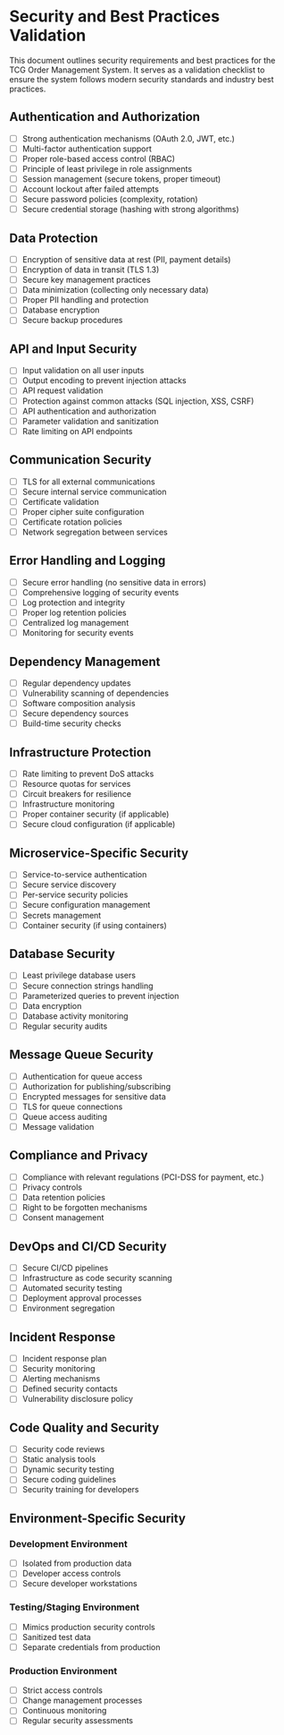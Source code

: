 # Security and Best Practices Validation

This document outlines security requirements and best practices for the TCG Order Management System. It serves as a validation checklist to ensure the system follows modern security standards and industry best practices.

## Authentication and Authorization

- [ ] Strong authentication mechanisms (OAuth 2.0, JWT, etc.)
- [ ] Multi-factor authentication support
- [ ] Proper role-based access control (RBAC)
- [ ] Principle of least privilege in role assignments
- [ ] Session management (secure tokens, proper timeout)
- [ ] Account lockout after failed attempts
- [ ] Secure password policies (complexity, rotation)
- [ ] Secure credential storage (hashing with strong algorithms)

## Data Protection

- [ ] Encryption of sensitive data at rest (PII, payment details)
- [ ] Encryption of data in transit (TLS 1.3)
- [ ] Secure key management practices
- [ ] Data minimization (collecting only necessary data)
- [ ] Proper PII handling and protection
- [ ] Database encryption
- [ ] Secure backup procedures

## API and Input Security

- [ ] Input validation on all user inputs
- [ ] Output encoding to prevent injection attacks
- [ ] API request validation
- [ ] Protection against common attacks (SQL injection, XSS, CSRF)
- [ ] API authentication and authorization
- [ ] Parameter validation and sanitization
- [ ] Rate limiting on API endpoints

## Communication Security

- [ ] TLS for all external communications
- [ ] Secure internal service communication
- [ ] Certificate validation
- [ ] Proper cipher suite configuration
- [ ] Certificate rotation policies
- [ ] Network segregation between services

## Error Handling and Logging

- [ ] Secure error handling (no sensitive data in errors)
- [ ] Comprehensive logging of security events
- [ ] Log protection and integrity
- [ ] Proper log retention policies
- [ ] Centralized log management
- [ ] Monitoring for security events

## Dependency Management

- [ ] Regular dependency updates
- [ ] Vulnerability scanning of dependencies
- [ ] Software composition analysis
- [ ] Secure dependency sources
- [ ] Build-time security checks

## Infrastructure Protection

- [ ] Rate limiting to prevent DoS attacks
- [ ] Resource quotas for services
- [ ] Circuit breakers for resilience
- [ ] Infrastructure monitoring
- [ ] Proper container security (if applicable)
- [ ] Secure cloud configuration (if applicable)

## Microservice-Specific Security

- [ ] Service-to-service authentication
- [ ] Secure service discovery
- [ ] Per-service security policies
- [ ] Secure configuration management
- [ ] Secrets management
- [ ] Container security (if using containers)

## Database Security

- [ ] Least privilege database users
- [ ] Secure connection strings handling
- [ ] Parameterized queries to prevent injection
- [ ] Data encryption
- [ ] Database activity monitoring
- [ ] Regular security audits

## Message Queue Security

- [ ] Authentication for queue access
- [ ] Authorization for publishing/subscribing
- [ ] Encrypted messages for sensitive data
- [ ] TLS for queue connections
- [ ] Queue access auditing
- [ ] Message validation

## Compliance and Privacy

- [ ] Compliance with relevant regulations (PCI-DSS for payment, etc.)
- [ ] Privacy controls
- [ ] Data retention policies
- [ ] Right to be forgotten mechanisms
- [ ] Consent management

## DevOps and CI/CD Security

- [ ] Secure CI/CD pipelines
- [ ] Infrastructure as code security scanning
- [ ] Automated security testing
- [ ] Deployment approval processes
- [ ] Environment segregation

## Incident Response

- [ ] Incident response plan
- [ ] Security monitoring
- [ ] Alerting mechanisms
- [ ] Defined security contacts
- [ ] Vulnerability disclosure policy

## Code Quality and Security

- [ ] Security code reviews
- [ ] Static analysis tools
- [ ] Dynamic security testing
- [ ] Secure coding guidelines
- [ ] Security training for developers

## Environment-Specific Security

### Development Environment
- [ ] Isolated from production data
- [ ] Developer access controls
- [ ] Secure developer workstations

### Testing/Staging Environment
- [ ] Mimics production security controls
- [ ] Sanitized test data
- [ ] Separate credentials from production

### Production Environment
- [ ] Strict access controls
- [ ] Change management processes
- [ ] Continuous monitoring
- [ ] Regular security assessments 